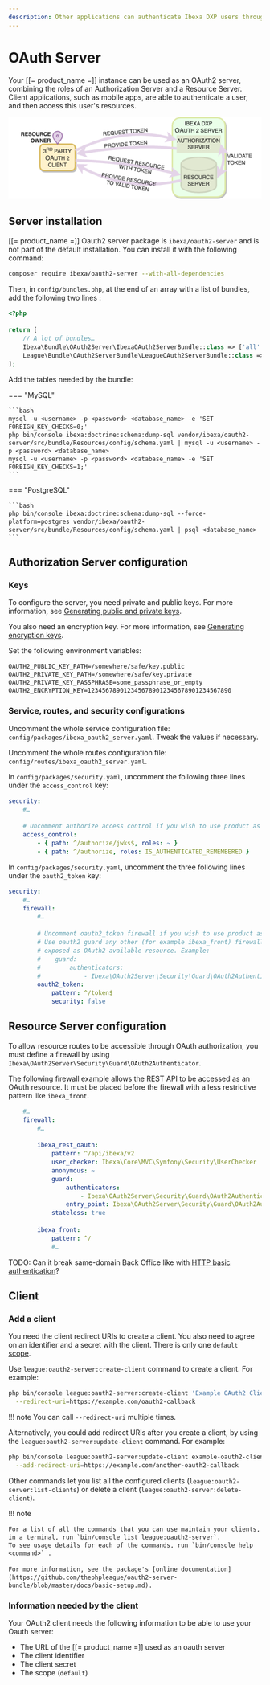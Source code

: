 ```yaml
---
description: Other applications can authenticate Ibexa DXP users through OAuth2 protocol then access to their resources on the platform.
---
```


# OAuth Server

Your [[= product_name =]] instance can be used as an OAuth2 server, combining the roles of an Authorization Server and a Resource Server.
Client applications, such as mobile apps, are able to authenticate a user, and then access this user's resources.

![OAuth2 Server](img/oauth2-server.png)

## Server installation

[[= product_name =]] Oauth2 server package is `ibexa/oauth2-server` and is not part of the default installation.
You can install it with the following command:

```bash
composer require ibexa/oauth2-server --with-all-dependencies
```

Then, in `config/bundles.php`, at the end of an array with a list of bundles, add the following two lines :

```php
<?php

return [
    // A lot of bundles…
    Ibexa\Bundle\OAuth2Server\IbexaOAuth2ServerBundle::class => ['all' => true],
    League\Bundle\OAuth2ServerBundle\LeagueOAuth2ServerBundle::class => ['all' => true],
];
```

Add the tables needed by the bundle:

=== "MySQL"

    ```bash
    mysql -u <username> -p <password> <database_name> -e 'SET FOREIGN_KEY_CHECKS=0;'
    php bin/console ibexa:doctrine:schema:dump-sql vendor/ibexa/oauth2-server/src/bundle/Resources/config/schema.yaml | mysql -u <username> -p <password> <database_name>
    mysql -u <username> -p <password> <database_name> -e 'SET FOREIGN_KEY_CHECKS=1;'
    ```

=== "PostgreSQL"

    ```bash
    php bin/console ibexa:doctrine:schema:dump-sql --force-platform=postgres vendor/ibexa/oauth2-server/src/bundle/Resources/config/schema.yaml | psql <database_name>
    ```

## Authorization Server configuration

### Keys

To configure the server, you need private and public keys.
For more information, see [Generating public and private keys](https://oauth2.thephpleague.com/installation/#generating-public-and-private-keys).

You also need an encryption key.
For more information, see [Generating encryption keys](https://oauth2.thephpleague.com/installation/#generating-encryption-keys).

Set the following environment variables:

```
OAUTH2_PUBLIC_KEY_PATH=/somewhere/safe/key.public
OAUTH2_PRIVATE_KEY_PATH=/somewhere/safe/key.private
OAUTH2_PRIVATE_KEY_PASSPHRASE=some_passphrase_or_empty
OAUTH2_ENCRYPTION_KEY=1234567890123456789012345678901234567890
```

### Service, routes, and security configurations

Uncomment the whole service configuration file: `config/packages/ibexa_oauth2_server.yaml`.
Tweak the values if necessary.

Uncomment the whole routes configuration file: `config/routes/ibexa_oauth2_server.yaml`.

In `config/packages/security.yaml`, uncomment the following three lines under the `access_control` key:

```yaml
security:
    #…

    # Uncomment authorize access control if you wish to use product as an OAuth2 Server
    access_control:
        - { path: ^/authorize/jwks$, roles: ~ }
        - { path: ^/authorize, roles: IS_AUTHENTICATED_REMEMBERED }
```

In `config/packages/security.yaml`, uncomment the three following lines under the `oauth2_token` key:

```yaml
security:
    #…
    firewall:
        #…

        # Uncomment oauth2_token firewall if you wish to use product as an OAuth2 Server.
        # Use oauth2 guard any other (for example ibexa_front) firewall you wish to be
        # exposed as OAuth2-available resource. Example:
        #    guard:
        #        authenticators:
        #            - Ibexa\OAuth2Server\Security\Guard\OAuth2Authenticator
        oauth2_token:
            pattern: ^/token$
            security: false
```

## Resource Server configuration

To allow resource routes to be accessible through OAuth authorization,
you must define a firewall by using `Ibexa\OAuth2Server\Security\Guard\OAuth2Authenticator`.

The following firewall example allows the REST API to be accessed as an OAuth resource.
It must be placed before the firewall with a less restrictive pattern like `ibexa_front`.

```yaml
    #…
    firewall:
        #…

        ibexa_rest_oauth:
            pattern: ^/api/ibexa/v2
            user_checker: Ibexa\Core\MVC\Symfony\Security\UserChecker
            anonymous: ~
            guard:
                authenticators:
                    - Ibexa\OAuth2Server\Security\Guard\OAuth2Authenticator
                entry_point: Ibexa\OAuth2Server\Security\Guard\OAuth2Authenticator
            stateless: true

        ibexa_front:
            pattern: ^/
            #…
```

TODO: Can it break same-domain Back Office like with [HTTP basic authentication](rest_api_authentication.md#configuration)?

## Client

### Add a client

You need the client redirect URIs to create a client.
You also need to agree on an identifier and a secret with the client.
There is only one `default` [scope](https://oauth.net/2/scope/).

Use `league:oauth2-server:create-client` command to create a client.
For example:

```bash
php bin/console league:oauth2-server:create-client 'Example OAuth2 Client' example-oauth2-client 9876543210987654321098765432109876543210 --scope=default \
  --redirect-uri=https://example.com/oauth2-callback
```

!!! note
   You can call `--redirect-uri` multiple times.

Alternatively, you could add redirect URIs after you create a client, by using the `league:oauth2-server:update-client` command.
For example:

```bash
php bin/console league:oauth2-server:update-client example-oauth2-client \
  --add-redirect-uri=https://example.com/another-oauth2-callback
```

Other commands let you list all the configured clients (`league:oauth2-server:list-clients`)
or delete a client (`league:oauth2-server:delete-client`).

!!! note

    For a list of all the commands that you can use maintain your clients, in a terminal, run `bin/console list league:oauth2-server`.
    To see usage details for each of the commands, run `bin/console help <command>` . 

    For more information, see the package's [online documentation](https://github.com/thephpleague/oauth2-server-bundle/blob/master/docs/basic-setup.md).

### Information needed by the client

Your OAuth2 client needs the following information to be able to use your Oauth server:

- The URL of the [[= product_name =]] used as an oauth server
- The client identifier
- The client secret
- The scope (`default`)
